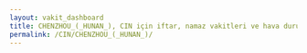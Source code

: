```yaml
---
layout: vakit_dashboard
title: CHENZHOU_(_HUNAN_), CIN için iftar, namaz vakitleri ve hava durumu - ilçe/eyalet seç
permalink: /CIN/CHENZHOU_(_HUNAN_)/
---
```


<script type="text/javascript">
  var GLOBAL_COUNTRY = 'CIN';
  var GLOBAL_CITY = 'CHENZHOU_(_HUNAN_)';
  var GLOBAL_STATE = '';
  var lat = 72;
  var lon = 21;
</script>
